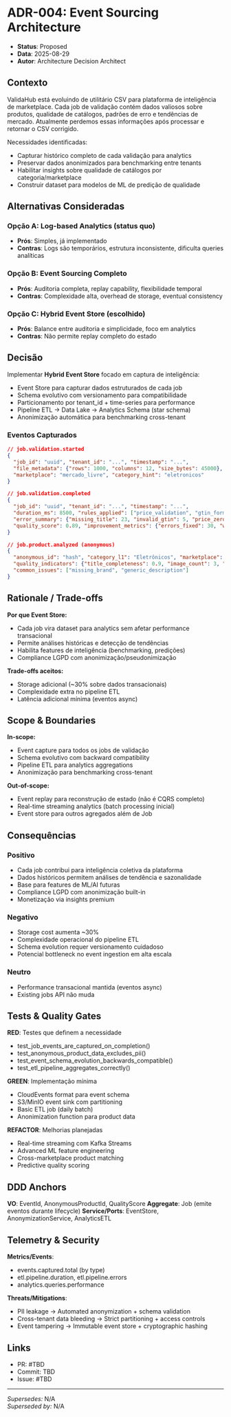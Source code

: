 # ADR-004: Event Sourcing Architecture

- **Status**: Proposed
- **Data**: 2025-08-29
- **Autor**: Architecture Decision Architect

## Contexto

ValidaHub está evoluindo de utilitário CSV para plataforma de inteligência de marketplace. Cada job de validação contém dados valiosos sobre produtos, qualidade de catálogos, padrões de erro e tendências de mercado. Atualmente perdemos essas informações após processar e retornar o CSV corrigido.

Necessidades identificadas:
- Capturar histórico completo de cada validação para analytics
- Preservar dados anonimizados para benchmarking entre tenants  
- Habilitar insights sobre qualidade de catálogos por categoria/marketplace
- Construir dataset para modelos de ML de predição de qualidade

## Alternativas Consideradas

### Opção A: Log-based Analytics (status quo)
- **Prós**: Simples, já implementado
- **Contras**: Logs são temporários, estrutura inconsistente, dificulta queries analíticas

### Opção B: Event Sourcing Completo
- **Prós**: Auditoria completa, replay capability, flexibilidade temporal
- **Contras**: Complexidade alta, overhead de storage, eventual consistency

### Opção C: Hybrid Event Store (escolhido)
- **Prós**: Balance entre auditoria e simplicidade, foco em analytics
- **Contras**: Não permite replay completo do estado

## Decisão

Implementar **Hybrid Event Store** focado em captura de inteligência:

- Event Store para capturar dados estruturados de cada job
- Schema evolutivo com versionamento para compatibilidade
- Particionamento por tenant_id + time-series para performance
- Pipeline ETL → Data Lake → Analytics Schema (star schema)
- Anonimização automática para benchmarking cross-tenant

### Eventos Capturados

```json
// job.validation.started
{
  "job_id": "uuid", "tenant_id": "...", "timestamp": "...",
  "file_metadata": {"rows": 1000, "columns": 12, "size_bytes": 45000},
  "marketplace": "mercado_livre", "category_hint": "eletronicos"
}

// job.validation.completed
{
  "job_id": "uuid", "tenant_id": "...", "timestamp": "...",
  "duration_ms": 8500, "rules_applied": ["price_validation", "gtin_format"],
  "error_summary": {"missing_title": 23, "invalid_gtin": 5, "price_zero": 2},
  "quality_score": 0.89, "improvement_metrics": {"errors_fixed": 30, "warnings": 8}
}

// job.product.analyzed (anonymous)
{
  "anonymous_id": "hash", "category_l1": "Eletrônicos", "marketplace": "ml",
  "quality_indicators": {"title_completeness": 0.9, "image_count": 3, "price_valid": true},
  "common_issues": ["missing_brand", "generic_description"]
}
```

## Rationale / Trade-offs

**Por que Event Store:**
- Cada job vira dataset para analytics sem afetar performance transacional
- Permite análises históricas e detecção de tendências
- Habilita features de inteligência (benchmarking, predições)
- Compliance LGPD com anonimização/pseudonimização

**Trade-offs aceitos:**
- Storage adicional (~30% sobre dados transacionais)
- Complexidade extra no pipeline ETL  
- Latência adicional mínima (eventos async)

## Scope & Boundaries

**In-scope:**
- Event capture para todos os jobs de validação
- Schema evolutivo com backward compatibility
- Pipeline ETL para analytics aggregations
- Anonimização para benchmarking cross-tenant

**Out-of-scope:**
- Event replay para reconstrução de estado (não é CQRS completo)
- Real-time streaming analytics (batch processing inicial)
- Event store para outros agregados além de Job

## Consequências

### Positivo
- Cada job contribui para inteligência coletiva da plataforma
- Dados históricos permitem análises de tendência e sazonalidade
- Base para features de ML/AI futuras
- Compliance LGPD com anonimização built-in
- Monetização via insights premium

### Negativo
- Storage cost aumenta ~30%
- Complexidade operacional do pipeline ETL
- Schema evolution requer versionamento cuidadoso
- Potencial bottleneck no event ingestion em alta escala

### Neutro
- Performance transacional mantida (eventos async)
- Existing jobs API não muda

## Tests & Quality Gates

**RED**: Testes que definem a necessidade
- test_job_events_are_captured_on_completion()
- test_anonymous_product_data_excludes_pii()  
- test_event_schema_evolution_backwards_compatible()
- test_etl_pipeline_aggregates_correctly()

**GREEN**: Implementação mínima
- CloudEvents format para event schema
- S3/MinIO event sink com partitioning
- Basic ETL job (daily batch)
- Anonimization function para product data

**REFACTOR**: Melhorias planejadas
- Real-time streaming com Kafka Streams
- Advanced ML feature engineering
- Cross-marketplace product matching
- Predictive quality scoring

## DDD Anchors

**VO**: EventId, AnonymousProductId, QualityScore
**Aggregate**: Job (emite eventos durante lifecycle)
**Service/Ports**: EventStore, AnonymizationService, AnalyticsETL

## Telemetry & Security

**Metrics/Events**: 
- events.captured.total (by type)
- etl.pipeline.duration, etl.pipeline.errors
- analytics.queries.performance

**Threats/Mitigations**:
- PII leakage → Automated anonymization + schema validation
- Cross-tenant data bleeding → Strict partitioning + access controls
- Event tampering → Immutable event store + cryptographic hashing

## Links

- PR: #TBD
- Commit: TBD
- Issue: #TBD

---

_Supersedes:_ N/A  
_Superseded by:_ N/A